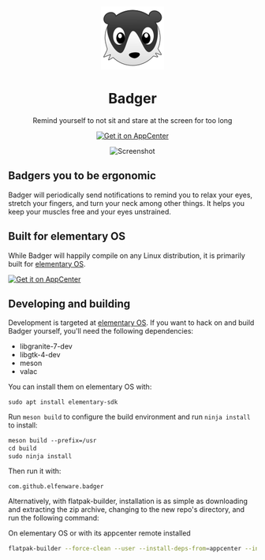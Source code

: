 <p align="center">
    <img src="data/icons/hicolor/128.png" alt="Icon" />
</p>

<h1 align="center">Badger</h1>
<p align="center">Remind yourself to not sit and stare at the screen for too long</p>

<p align="center">
  <a href="https://appcenter.elementary.io/com.github.elfenware.badger">
    <img src="https://appcenter.elementary.io/badge.svg" alt="Get it on AppCenter" />
  </a>
</p>

<p align="center">
    <img src="data/window-screenshot.png" alt="Screenshot">
</p>


## Badgers you to be ergonomic

Badger will periodically send notifications to remind you to relax your eyes,
stretch your fingers, and turn your neck among other things. It helps you keep
your muscles free and your eyes unstrained.


## Built for elementary OS

While Badger will happily compile on any Linux distribution, it is primarily
built for [elementary OS].

[![Get it on AppCenter](https://appcenter.elementary.io/badge.svg)][AppCenter]


## Developing and building

Development is targeted at [elementary OS]. If you want to hack on and
build Badger yourself, you'll need the following dependencies:

* libgranite-7-dev
* libgtk-4-dev
* meson
* valac

You can install them on elementary OS with:

```shell
sudo apt install elementary-sdk
```

Run `meson build` to configure the build environment and run `ninja install`
to install:

```shell
meson build --prefix=/usr
cd build
sudo ninja install
```

Then run it with:

```shell
com.github.elfenware.badger
```

Alternatively, with flatpak-builder, installation is as simple as downloading and extracting the zip archive, changing to the new repo's directory,
and run the following command:

On elementary OS or with its appcenter remote installed

```bash
flatpak-builder --force-clean --user --install-deps-from=appcenter --install builddir ./com.github.elfenware.badger.yml
```

[elementary OS]: https://elementary.io
[AppCenter]: https://appcenter.elementary.io/com.github.elfenware.badger
